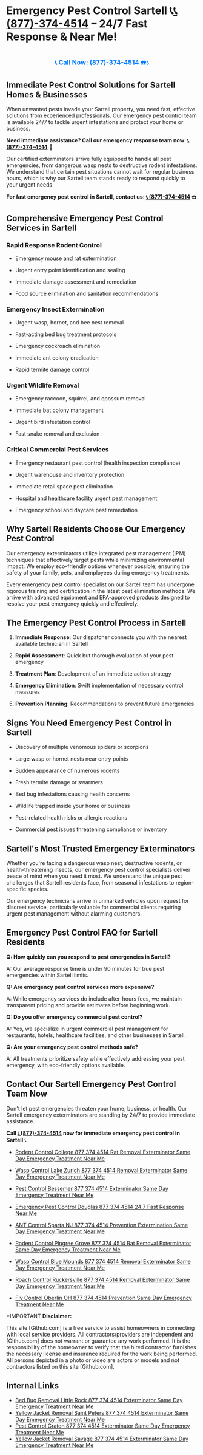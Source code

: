 # Emergency Pest Control Sartell 📞[📞 (877)-374-4514](https://pest-control-4514.netlify.app) – 24/7 Fast Response & Near Me! 
# 

<p align="center" style="font-size: 1.2em; font-weight: bold; margin: 20px 0;">
  <a href="https://pest-control-4514.netlify.app" target="_blank" style="color: #007BFF; text-decoration: none;">📞 Call Now: (877)-374-4514 ☎️💧</a>
</p>

## Immediate Pest Control Solutions for Sartell Homes & Businesses

When unwanted pests invade your Sartell property, you need fast, effective solutions from experienced professionals. Our emergency pest control team is available 24/7 to tackle urgent infestations and protect your home or business.

**Need immediate assistance? Call our emergency response team now: [📞 (877)-374-4514](https://pest-control-4514.netlify.app)** 📱

Our certified exterminators arrive fully equipped to handle all pest emergencies, from dangerous wasp nests to destructive rodent infestations. We understand that certain pest situations cannot wait for regular business hours, which is why our Sartell team stands ready to respond quickly to your urgent needs.

**For fast emergency pest control in Sartell, contact us: [📞 (877)-374-4514](https://pest-control-4514.netlify.app)** ☎️

## Comprehensive Emergency Pest Control Services in Sartell

### Rapid Response Rodent Control

- Emergency mouse and rat extermination  

- Urgent entry point identification and sealing  

- Immediate damage assessment and remediation  

- Food source elimination and sanitation recommendations  

### Emergency Insect Extermination

- Urgent wasp, hornet, and bee nest removal  

- Fast-acting bed bug treatment protocols  

- Emergency cockroach elimination  

- Immediate ant colony eradication  

- Rapid termite damage control  

### Urgent Wildlife Removal

- Emergency raccoon, squirrel, and opossum removal  

- Immediate bat colony management  

- Urgent bird infestation control  

- Fast snake removal and exclusion  

### Critical Commercial Pest Services

- Emergency restaurant pest control (health inspection compliance)  

- Urgent warehouse and inventory protection  

- Immediate retail space pest elimination  

- Hospital and healthcare facility urgent pest management  

- Emergency school and daycare pest remediation  

## Why Sartell Residents Choose Our Emergency Pest Control

Our emergency exterminators utilize integrated pest management (IPM) techniques that effectively target pests while minimizing environmental impact. We employ eco-friendly options whenever possible, ensuring the safety of your family, pets, and employees during emergency treatments.

Every emergency pest control specialist on our Sartell team has undergone rigorous training and certification in the latest pest elimination methods. We arrive with advanced equipment and EPA-approved products designed to resolve your pest emergency quickly and effectively.

## The Emergency Pest Control Process in Sartell

1. **Immediate Response**: Our dispatcher connects you with the nearest available technician in Sartell  

2. **Rapid Assessment**: Quick but thorough evaluation of your pest emergency  

3. **Treatment Plan**: Development of an immediate action strategy  

4. **Emergency Elimination**: Swift implementation of necessary control measures  

5. **Prevention Planning**: Recommendations to prevent future emergencies  

## Signs You Need Emergency Pest Control in Sartell

- Discovery of multiple venomous spiders or scorpions  

- Large wasp or hornet nests near entry points  

- Sudden appearance of numerous rodents  

- Fresh termite damage or swarmers  

- Bed bug infestations causing health concerns  

- Wildlife trapped inside your home or business  

- Pest-related health risks or allergic reactions  

- Commercial pest issues threatening compliance or inventory  

## Sartell's Most Trusted Emergency Exterminators

Whether you're facing a dangerous wasp nest, destructive rodents, or health-threatening insects, our emergency pest control specialists deliver peace of mind when you need it most. We understand the unique pest challenges that Sartell residents face, from seasonal infestations to region-specific species.

Our emergency technicians arrive in unmarked vehicles upon request for discreet service, particularly valuable for commercial clients requiring urgent pest management without alarming customers.

## Emergency Pest Control FAQ for Sartell Residents

**Q: How quickly can you respond to pest emergencies in Sartell?**  

A: Our average response time is under 90 minutes for true pest emergencies within Sartell limits.

**Q: Are emergency pest control services more expensive?**  

A: While emergency services do include after-hours fees, we maintain transparent pricing and provide estimates before beginning work.

**Q: Do you offer emergency commercial pest control?**  

A: Yes, we specialize in urgent commercial pest management for restaurants, hotels, healthcare facilities, and other businesses in Sartell.

**Q: Are your emergency pest control methods safe?**  

A: All treatments prioritize safety while effectively addressing your pest emergency, with eco-friendly options available.

## Contact Our Sartell Emergency Pest Control Team Now

Don't let pest emergencies threaten your home, business, or health. Our Sartell emergency exterminators are standing by 24/7 to provide immediate assistance.

**Call [📞 (877)-374-4514](https://pest-control-4514.netlify.app) now for immediate emergency pest control in Sartell** 📞


- [Rodent Control College 877 374 4514 Rat Removal Exterminator Same Day Emergency Treatment Near Me](https://github.com/allyoucaneatsushiin/plumbing-texas/blob/main/Rodent-Control-College-877-374-4514-Rat-Removal-Exterminator-Same-Day-Emergency-Treatment-Near-Me.md)
- [Wasp Control Lake Zurich 877 374 4514 Removal Exterminator Same Day Emergency Treatment Near Me](https://github.com/allyoucaneatsushiin/plumbing-texas/blob/main/Wasp-Control-Lake-Zurich-877-374-4514-Removal-Exterminator-Same-Day-Emergency-Treatment-Near-Me.md)
- [Pest Control Bessemer 877 374 4514 Exterminator Same Day Emergency Treatment Near Me](https://github.com/allyoucaneatsushiin/plumbing-texas/blob/main/Pest-Control-Bessemer-877-374-4514-Exterminator-Same-Day-Emergency-Treatment-Near-Me.md)


- [Emergency Pest Control Douglas 877 374 4514 24 7 Fast Response Near Me](https://github.com/allyoucaneatsushiin/plumbing-texas/blob/main/Emergency-Pest-Control-Douglas-877-374-4514-24-7-Fast-Response-Near-Me.md)
- [ANT Control Sparta NJ 877 374 4514 Prevention Extermination Same Day Emergency Treatment Near Me](https://github.com/allyoucaneatsushiin/plumbing-texas/blob/main/ANT-Control-Sparta-NJ-877-374-4514-Prevention-Extermination-Same-Day-Emergency-Treatment-Near-Me.md)
- [Rodent Control Pingree Grove 877 374 4514 Rat Removal Exterminator Same Day Emergency Treatment Near Me](https://github.com/allyoucaneatsushiin/plumbing-texas/blob/main/Rodent-Control-Pingree-Grove-877-374-4514-Rat-Removal-Exterminator-Same-Day-Emergency-Treatment-Near-Me.md)


- [Wasp Control Blue Mounds 877 374 4514 Removal Exterminator Same Day Emergency Treatment Near Me](https://github.com/allyoucaneatsushiin/plumbing-texas/blob/main/Wasp-Control-Blue-Mounds-877-374-4514-Removal-Exterminator-Same-Day-Emergency-Treatment-Near-Me.md)
- [Roach Control Ruckersville 877 374 4514 Removal Exterminator Same Day Emergency Treatment Near Me](https://github.com/allyoucaneatsushiin/plumbing-texas/blob/main/Roach-Control-Ruckersville-877-374-4514-Removal-Exterminator-Same-Day-Emergency-Treatment-Near-Me.md)
- [Fly Control Oberlin OH 877 374 4514 Prevention Same Day Emergency Treatment Near Me](https://github.com/allyoucaneatsushiin/plumbing-texas/blob/main/Fly-Control-Oberlin-OH-877-374-4514-Prevention-Same-Day-Emergency-Treatment-Near-Me.md)


*IMPORTANT **Disclaimer:**  

This site [Github.com] is a free service to assist homeowners in connecting with local service providers. All contractors/providers are independent and [Github.com] does not warrant or guarantee any work performed. It is the responsibility of the homeowner to verify that the hired contractor furnishes the necessary license and insurance required for the work being performed. All persons depicted in a photo or video are actors or models and not contractors listed on this site [Github.com].


## Internal Links
- [Bed Bug Removal Little Rock 877 374 4514 Exterminator Same Day Emergency Treatment Near Me](https://github.com/allyoucaneatsushiin/plumbing-texas/blob/main/Bed-Bug-Removal-Little-Rock-877-374-4514-Exterminator-Same-Day-Emergency-Treatment-Near-Me.md)
- [Yellow Jacket Removal Saint Peters 877 374 4514 Exterminator Same Day Emergency Treatment Near Me](https://github.com/allyoucaneatsushiin/plumbing-texas/blob/main/Yellow-Jacket-Removal-Saint-Peters-877-374-4514-Exterminator-Same-Day-Emergency-Treatment-Near-Me.md)
- [Pest Control Graton 877 374 4514 Exterminator Same Day Emergency Treatment Near Me](https://github.com/allyoucaneatsushiin/plumbing-texas/blob/main/Pest-Control-Graton-877-374-4514-Exterminator-Same-Day-Emergency-Treatment-Near-Me.md)
- [Yellow Jacket Removal Savage 877 374 4514 Exterminator Same Day Emergency Treatment Near Me](https://github.com/allyoucaneatsushiin/plumbing-texas/blob/main/Yellow-Jacket-Removal-Savage-877-374-4514-Exterminator-Same-Day-Emergency-Treatment-Near-Me.md)
